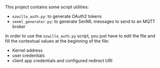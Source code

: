 This project contains some script utilities:
- `ozwillo_auth.py`: to generate OAuth2 tokens
- `senml_generator.py`: to generate SenML messages to send to an MQTT broker

In order to use the `ozwillo_auth.py` script, you just have to edit the file and fill the contextual values at the beginning of the file:
- Kernel address
- user credentials
- client app credentials and configured redirect URI
